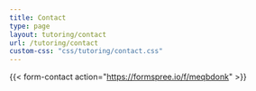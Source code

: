 ```yaml
---
title: Contact
type: page
layout: tutoring/contact
url: /tutoring/contact
custom-css: "css/tutoring/contact.css"
---
```


{{< form-contact action="https://formspree.io/f/meqbdonk"  >}}
